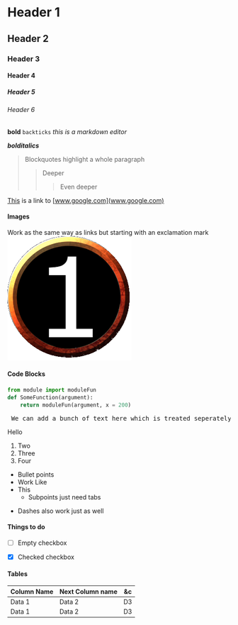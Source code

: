# Header 1

## Header 2

### Header 3

#### Header 4

##### Header 5
###### Header 6

**bold** `backticks` *this is a markdown editor*

***bolditalics***

> Blockquotes highlight a whole paragraph
> > Deeper
> >
> > > Even deeper

[This](www.google.com) is a link to [www.google.com](www.google.com)

#### Images
Work as the same way as links but starting with an exclamation mark
![alt text here](markdownpractice\1.png)

#### Code Blocks

```Python
from module import moduleFun
def SomeFunction(argument):
	return moduleFun(argument, x = 200)
```

<pre> We can add a bunch of text here which is treated seperately from the rest of the text </pre>

Hello 
&nbsp;

1. Two
2. Three
3. Four

* Bullet points
* Work Like
* This
	* Subpoints just need tabs
- Dashes also work just as well

#### Things to do 
- [ ] Empty checkbox
- [X] Checked checkbox


#### Tables

|Column Name|Next Column name| &c|
|-----------|----------------|---|
| Data 1    | Data 2         | D3|
| Data 1    | Data 2         | D3|